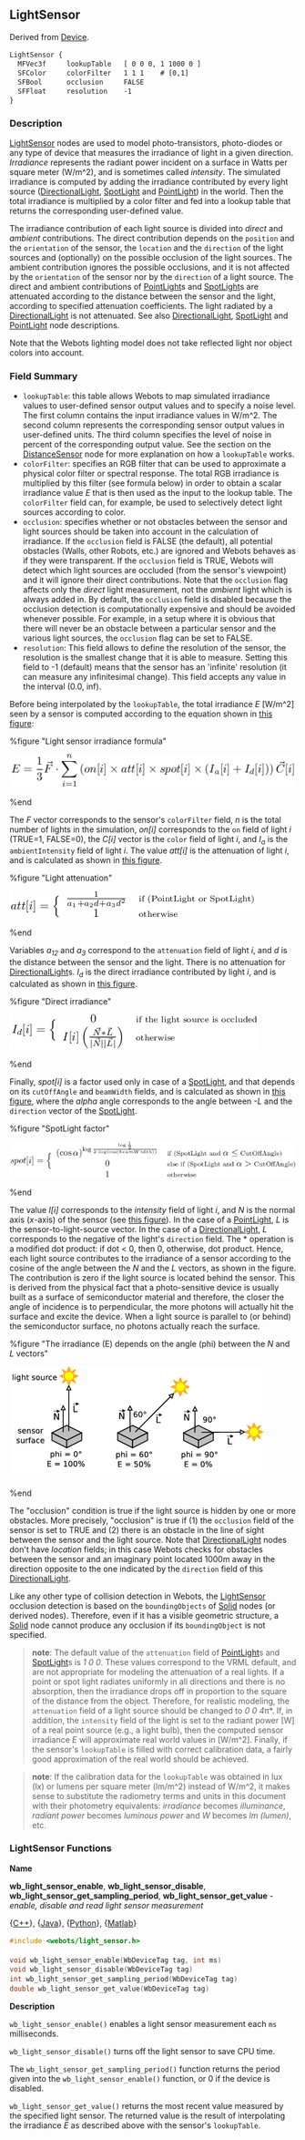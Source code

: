 ## LightSensor

Derived from [Device](device.md#device).

```
LightSensor {
  MFVec3f     lookupTable   [ 0 0 0, 1 1000 0 ]
  SFColor     colorFilter   1 1 1    # [0,1]
  SFBool      occlusion     FALSE
  SFFloat     resolution    -1
}
```

### Description

[LightSensor](lightsensor.md#lightsensor) nodes are used to model
photo-transistors, photo-diodes or any type of device that measures the
irradiance of light in a given direction. *Irradiance* represents the radiant
power incident on a surface in Watts per square meter (W/m^2), and is sometimes
called *intensity*. The simulated irradiance is computed by adding the
irradiance contributed by every light source
([DirectionalLight](directionallight.md#directionallight),
[SpotLight](spotlight.md#spotlight) and [PointLight](pointlight.md#pointlight))
in the world. Then the total irradiance is multiplied by a color filter and fed
into a lookup table that returns the corresponding user-defined value.

The irradiance contribution of each light source is divided into *direct* and
*ambient* contributions. The direct contribution depends on the `position` and
the `orientation` of the sensor, the `location` and the `direction` of the light
sources and (optionally) on the possible occlusion of the light sources. The
ambient contribution ignores the possible occlusions, and it is not affected by
the `orientation` of the sensor nor by the `direction` of a light source. The
direct and ambient contributions of [PointLight](pointlight.md#pointlight)s and
[SpotLight](spotlight.md#spotlight)s are attenuated according to the distance
between the sensor and the light, according to specified attenuation
coefficients. The light radiated by a
[DirectionalLight](directionallight.md#directionallight) is not attenuated. See
also [DirectionalLight](directionallight.md#directionallight),
[SpotLight](spotlight.md#spotlight) and [PointLight](pointlight.md#pointlight)
node descriptions.

Note that the Webots lighting model does not take reflected light nor object
colors into account.

### Field Summary

- `lookupTable`: this table allows Webots to map simulated irradiance values to
user-defined sensor output values and to specify a noise level. The first column
contains the input irradiance values in W/m^2. The second column represents the
corresponding sensor output values in user-defined units. The third column
specifies the level of noise in percent of the corresponding output value. See
the section on the [DistanceSensor](distancesensor.md#distancesensor) node for
more explanation on how a `lookupTable` works.
- `colorFilter`: specifies an RGB filter that can be used to approximate a
physical color filter or spectral response. The total RGB irradiance is
multiplied by this filter (see formula below) in order to obtain a scalar
irradiance value *E* that is then used as the input to the lookup table. The
`colorFilter` field can, for example, be used to selectively detect light
sources according to color.
- `occlusion`: specifies whether or not obstacles between the sensor and light
sources should be taken into account in the calculation of irradiance. If the
`occlusion` field is FALSE (the default), all potential obstacles (Walls, other
Robots, etc.) are ignored and Webots behaves as if they were transparent. If the
`occlusion` field is TRUE, Webots will detect which light sources are occluded
(from the sensor's viewpoint) and it will ignore their direct contributions.
Note that the `occlusion` flag affects only the *direct* light measurement, not
the *ambient* light which is always added in. By default, the `occlusion` field
is disabled because the occlusion detection is computationally expensive and
should be avoided whenever possible. For example, in a setup where it is obvious
that there will never be an obstacle between a particular sensor and the various
light sources, the `occlusion` flag can be set to FALSE.
- `resolution`: This field allows to define the resolution of the sensor, the
resolution is the smallest change that it is able to measure. Setting this field
to -1 (default) means that the sensor has an 'infinite' resolution (it can
measure any infinitesimal change). This field accepts any value in the interval
(0.0, inf).

Before being interpolated by the `lookupTable`, the total irradiance *E* [W/m^2]
seen by a sensor is computed according to the equation shown in [this
figure](lightsensor.md#light-sensor-irradiance-formula):

%figure "Light sensor irradiance formula"

![Light sensor irradiance formula](pdf/light_intensity.pdf.png)

%end

The *F* vector corresponds to the sensor's `colorFilter` field, *n* is the total
number of lights in the simulation, *on[i]* corresponds to the `on` field of
light *i* (TRUE=1, FALSE=0), the *C[i]* vector is the `color` field of light
*i*, and *I<sub>a</sub>* is the `ambientIntensity` field of light *i*.  The
value *att[i]* is the attenuation of light *i*, and is calculated as shown in
[this figure](lightsensor.md#light-attenuation).

%figure "Light attenuation"

![Light attenuation](pdf/light_attenuation.pdf.png)

%end

Variables *a<sub>1</sub><sub>2</sub>* and *a<sub>3</sub>* correspond to the
`attenuation` field of light *i*, and *d* is the distance between the sensor and
the light. There is no attenuation for
[DirectionalLight](directionallight.md#directionallight)s. *I<sub>d</sub>* is
the direct irradiance contributed by light *i*, and is calculated as shown in
[this figure](lightsensor.md#direct-irradiance).

%figure "Direct irradiance"

![Direct irradiance](pdf/direct_light.pdf.png)

%end

Finally, *spot[i]* is a factor used only in case of a
[SpotLight](spotlight.md#spotlight), and that depends on its `cutOffAngle` and
`beamWidth` fields, and is calculated as shown in [this
figure](lightsensor.md#spotlight-factor), where the *alpha* angle corresponds to
the angle between *-L* and the `direction` vector of the
[SpotLight](spotlight.md#spotlight).

%figure "SpotLight factor"

![SpotLight factor](pdf/spot_light.pdf.png)

%end

The value *I[i]* corresponds to the *intensity* field of light *i*, and *N* is
the normal axis (*x*-axis) of the sensor (see [this
figure](lightsensor.md#the-irradiance-e-depends-on-the-angle-phi-between-the-n-and-l-vectors)).
In the case of a [PointLight](pointlight.md#pointlight), *L* is the
sensor-to-light-source vector. In the case of a
[DirectionalLight](directionallight.md#directionallight), *L* corresponds to the
negative of the light's `direction` field. The * operation is a modified dot
product: if dot < 0, then 0, otherwise, dot product. Hence, each light source
contributes to the irradiance of a sensor according to the cosine of the angle
between the *N* and the *L* vectors, as shown in the figure. The contribution is
zero if the light source is located behind the sensor. This is derived from the
physical fact that a photo-sensitive device is usually built as a surface of
semiconductor material and therefore, the closer the angle of incidence is to
perpendicular, the more photons will actually hit the surface and excite the
device. When a light source is parallel to (or behind) the semiconductor
surface, no photons actually reach the surface.

%figure "The irradiance (E) depends on the angle (phi) between the *N* and *L* vectors"

![The irradiance (E) depends on the angle (phi) between the *N* and *L* vectors](pdf/light_sensor.pdf.png)

%end

The "occlusion" condition is true if the light source is hidden by one or more
obstacles. More precisely, "occlusion" is true if (1) the `occlusion` field of
the sensor is set to TRUE and (2) there is an obstacle in the line of sight
between the sensor and the light source. Note that
[DirectionalLight](directionallight.md#directionallight) nodes don't have
*location* fields; in this case Webots checks for obstacles between the sensor
and an imaginary point located 1000m away in the direction opposite to the one
indicated by the `direction` field of this
[DirectionalLight](directionallight.md#directionallight).

Like any other type of collision detection in Webots, the
[LightSensor](lightsensor.md#lightsensor) occlusion detection is based on the
`boundingObjects` of [Solid](solid.md#solid) nodes (or derived nodes).
Therefore, even if it has a visible geometric structure, a
[Solid](solid.md#solid) node cannot produce any occlusion if its
`boundingObject` is not specified.

> **note**: The default value of the `attenuation` field of
[PointLight](pointlight.md#pointlight)s and [SpotLight](spotlight.md#spotlight)s
is *1 0 0*. These values correspond to the VRML default, and are not appropriate
for modeling the attenuation of a real lights. If a point or spot light radiates
uniformly in all directions and there is no absorption, then the irradiance
drops off in proportion to the square of the distance from the object.
Therefore, for realistic modeling, the `attenuation` field of a light source
should be changed to *0 0 4*π*. If, in addition, the `intensity` field of the
light is set to the radiant power [W] of a real point source (e.g., a light
bulb), then the computed sensor irradiance *E* will approximate real world
values in [W/m^2]. Finally, if the sensor's `lookupTable` is filled with correct
calibration data, a fairly good approximation of the real world should be
achieved.

<!-- -->

> **note**: If the calibration data for the `lookupTable` was obtained in lux (lx) or lumens
per square meter (lm/m^2) instead of W/m^2, it makes sense to substitute the
radiometry terms and units in this document with their photometry equivalents:
*irradiance* becomes *illuminance*, *radiant power* becomes *luminous power* and
*W* becomes *lm (lumen)*, etc.

### LightSensor Functions

**Name** <a name="wb_light_sensor_get_value"/>

**wb\_light\_sensor\_enable**, **wb\_light\_sensor\_disable**, **wb\_light\_sensor\_get\_sampling\_period**, **wb\_light\_sensor\_get\_value** - *enable, disable and read light sensor measurement*

{[C++](cpp-api.md#cpp_light_sensor)}, {[Java](java-api.md#java_light_sensor)}, {[Python](python-api.md#python_light_sensor)}, {[Matlab](matlab-api.md#matlab_light_sensor)}

``` c
#include <webots/light_sensor.h>

void wb_light_sensor_enable(WbDeviceTag tag, int ms)
void wb_light_sensor_disable(WbDeviceTag tag)
int wb_light_sensor_get_sampling_period(WbDeviceTag tag)
double wb_light_sensor_get_value(WbDeviceTag tag)
```

**Description**

`wb_light_sensor_enable()` enables a light sensor measurement each `ms`
milliseconds.

`wb_light_sensor_disable()` turns off the light sensor to save CPU time.

The `wb_light_sensor_get_sampling_period()` function returns the period given
into the `wb_light_sensor_enable()` function, or 0 if the device is disabled.

`wb_light_sensor_get_value()` returns the most recent value measured by the
specified light sensor. The returned value is the result of interpolating the
irradiance *E* as described above with the sensor's `lookupTable`.

